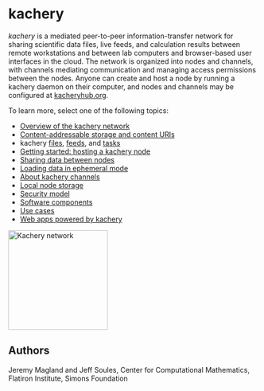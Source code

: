 # kachery

*kachery* is a mediated peer-to-peer information-transfer network for sharing scientific data files, live feeds, and calculation results between remote workstations and between lab computers and browser-based user interfaces in the cloud. The network is organized into nodes and channels, with channels mediating communication and managing access permissions between the nodes. Anyone can create and host a node by running a kachery daemon on their computer, and nodes and channels may be configured at [kacheryhub.org](https://kacheryhub.org).

To learn more, select one of the following topics:

* [Overview of the kachery network](./doc/network.md)
* [Content-addressable storage and content URIs](./doc/content-uris.md)
* kachery [files](./doc/content-uris.md), [feeds](./doc/feeds.md), and [tasks](./doc/tasks.md)
* [Getting started: hosting a kachery node](./doc/hostKacheryNode.md)
* [Sharing data between nodes](./doc/sharing-data.md)
* [Loading data in ephemeral mode](./doc/ephemeral-mode.md)
* [About kachery channels](./doc/channel.md)
* [Local node storage](./doc/local-node-storage.md)
* [Security model](./doc/security.md)
* [Software components](./doc/software-components.md)
* [Use cases](./doc/use-cases.md)
* [Web apps powered by kachery](./doc/web-apps.md)

<!-- kachery network -->
[<image src="https://docs.google.com/drawings/d/e/2PACX-1vQUnokzwrFHdIO-LjloBjHGbOHE7uaLEh9frzx-WrJbn_z0lIScFhyNWCBYZfj6ofjNHRoJbzjJbFlS/pub?w=960&h=720" width="200px" title="Kachery network" />](./doc/network.md)

## Authors

Jeremy Magland and Jeff Soules, Center for Computational Mathematics, Flatiron Institute, Simons Foundation